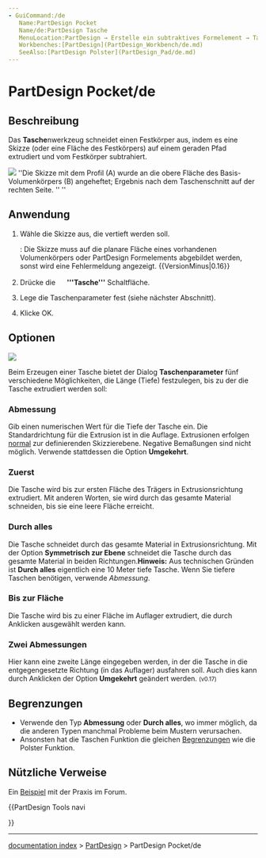 ```yaml
---
- GuiCommand:/de
   Name:PartDesign Pocket
   Name/de:PartDesign Tasche
   MenuLocation:PartDesign → Erstelle ein subtraktives Formelement → Tasche
   Workbenches:[PartDesign](PartDesign_Workbench/de.md)
   SeeAlso:[PartDesign Polster](PartDesign_Pad/de.md)
---
```


# PartDesign Pocket/de

## Beschreibung

Das **Tasche**nwerkzeug schneidet einen Festkörper aus, indem es eine Skizze (oder eine Fläche des Festkörpers) auf einem geraden Pfad extrudiert und vom Festkörper subtrahiert.

![](images/PartDesign_Pocket_example.svg ) \'\'Die Skizze mit dem Profil (A) wurde an die obere Fläche des Basis-Volumenkörpers (B) angeheftet; Ergebnis nach dem Taschenschnitt auf der rechten Seite. \'\' \'\'

## Anwendung

1.  Wähle die Skizze aus, die vertieft werden soll.

    :   Die Skizze muss auf die planare Fläche eines vorhandenen Volumenkörpers oder PartDesign Formelements abgebildet werden, sonst wird eine Fehlermeldung angezeigt. {{VersionMinus|0.16}}
2.  Drücke die **<img src="images/PartDesign_Pocket.svg" width=16px> '''Tasche'''** Schaltfläche.
3.  Lege die Taschenparameter fest (siehe nächster Abschnitt).
4.  Klicke OK.

## Optionen

![](images/Pocket_options.png )

Beim Erzeugen einer Tasche bietet der Dialog **Taschenparameter** fünf verschiedene Möglichkeiten, die Länge (Tiefe) festzulegen, bis zu der die Tasche extrudiert werden soll:

### Abmessung

Gib einen numerischen Wert für die Tiefe der Tasche ein. Die Standardrichtung für die Extrusion ist in die Auflage. Extrusionen erfolgen [normal](http://en.wikipedia.org/wiki/Surface_normal) zur definierenden Skizzierebene. Negative Bemaßungen sind nicht möglich. Verwende stattdessen die Option **Umgekehrt**.

### Zuerst

Die Tasche wird bis zur ersten Fläche des Trägers in Extrusionsrichtung extrudiert. Mit anderen Worten, sie wird durch das gesamte Material schneiden, bis sie eine leere Fläche erreicht.

### Durch alles 

Die Tasche schneidet durch das gesamte Material in Extrusionsrichtung. Mit der Option **Symmetrisch zur Ebene** schneidet die Tasche durch das gesamte Material in beiden Richtungen.**Hinweis:** Aus technischen Gründen ist **Durch alles** eigentlich eine 10 Meter tiefe Tasche. Wenn Sie tiefere Taschen benötigen, verwende *Abmessung*.

### Bis zur Fläche 

Die Tasche wird bis zu einer Fläche im Auflager extrudiert, die durch Anklicken ausgewählt werden kann.

### Zwei Abmessungen 

Hier kann eine zweite Länge eingegeben werden, in der die Tasche in die entgegengesetzte Richtung (in das Auflager) ausfahren soll. Auch dies kann durch Anklicken der Option **Umgekehrt** geändert werden. <small>(v0.17)</small> 

## Begrenzungen

-   Verwende den Typ **Abmessung** oder **Durch alles**, wo immer möglich, da die anderen Typen manchmal Probleme beim Mustern verursachen.
-   Ansonsten hat die Taschen Funktion die gleichen [Begrenzungen](PartDesign_Pad/de#Begrenzungen.md) wie die Polster Funktion.

## Nützliche Verweise 

Ein [Beispiel](http://forum.freecadweb.org/viewtopic.php?f=3&t=3733&start=10) mit der Praxis im Forum.





{{PartDesign Tools navi

}}

---
[documentation index](../README.md) > [PartDesign](PartDesign_Workbench.md) > PartDesign Pocket/de
